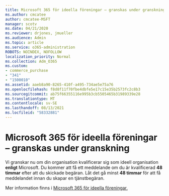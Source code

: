 ```yaml
---
title: Microsoft 365 för ideella föreningar – granskas under granskning
ms.author: cmcatee
author: cmcatee-MSFT
manager: scotv
ms.date: 04/21/2020
ms.reviewer: drjones, jmueller
ms.audience: Admin
ms.topic: article
ms.service: o365-administration
ROBOTS: NOINDEX, NOFOLLOW
localization_priority: Normal
ms.collection: Adm_O365
ms.custom:
- commerce_purchase
- "341"
- "1500010"
ms.assetid: aaeb8a90-8265-410f-a495-734ae5e75a76
ms.openlocfilehash: f8d8f11f70fbe4dbfe5e17c15e35b2573fc2c8b3
ms.sourcegitcommit: ab75f66355116e995b3cb5505465b31989339e28
ms.translationtype: MT
ms.contentlocale: sv-SE
ms.lasthandoff: 08/13/2021
ms.locfileid: "58332881"
---
```

# <a name="microsoft-365-for-nonprofits---under-review"></a>Microsoft 365 för ideella föreningar – granskas under granskning

Vi granskar nu om din organisation kvalificerar sig som ideell organisation **enligt** Microsoft. Du kommer att få ett meddelande om du är kvalificerad **48 timmar** efter att du skickade begäran. Låt det gå minst **48 timmar** för att få meddelandet innan du skapar en tjänstbegäran. 

Mer information finns i [Microsoft 365 för ideella föreningar.](https://www.microsoft.com/nonprofits/microsoft-365) 

